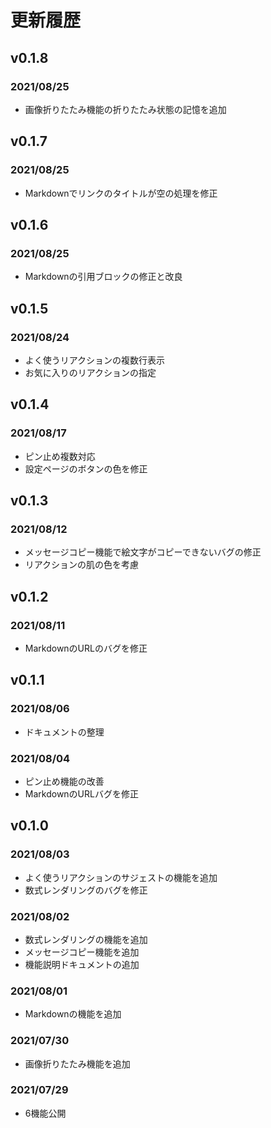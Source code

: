 # 更新履歴

## v0.1.8
### 2021/08/25
- 画像折りたたみ機能の折りたたみ状態の記憶を追加

## v0.1.7
### 2021/08/25
- Markdownでリンクのタイトルが空の処理を修正

## v0.1.6
### 2021/08/25
- Markdownの引用ブロックの修正と改良

## v0.1.5
### 2021/08/24
- よく使うリアクションの複数行表示
- お気に入りのリアクションの指定

## v0.1.4
### 2021/08/17
- ピン止め複数対応
- 設定ページのボタンの色を修正

## v0.1.3
### 2021/08/12
- メッセージコピー機能で絵文字がコピーできないバグの修正
- リアクションの肌の色を考慮

## v0.1.2
### 2021/08/11
- MarkdownのURLのバグを修正

## v0.1.1
### 2021/08/06
- ドキュメントの整理

### 2021/08/04
- ピン止め機能の改善
- MarkdownのURLバグを修正

## v0.1.0
### 2021/08/03
- よく使うリアクションのサジェストの機能を追加
- 数式レンダリングのバグを修正

### 2021/08/02
- 数式レンダリングの機能を追加
- メッセージコピー機能を追加
- 機能説明ドキュメントの追加

### 2021/08/01
- Markdownの機能を追加

### 2021/07/30
- 画像折りたたみ機能を追加

### 2021/07/29
- 6機能公開

